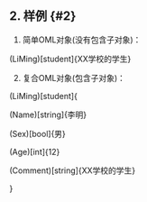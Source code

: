 ## 2\. 样例 {#2}

1) 简单OML对象(没有包含子对象)：

(LiMing)[student]{XX学校的学生}

2) 复合OML对象(包含子对象)：

(LiMing)[student]{

(Name)[string]{李明}

(Sex)[bool]{男}

(Age)[int]{12}

(Comment)[string]{XX学校的学生}

}